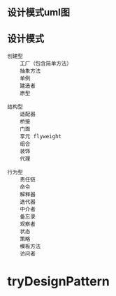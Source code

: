 ## 设计模式uml图

## 设计模式


```text
创建型
	工厂（包含简单方法）
	抽象方法
	单例
	建造者
	原型
	
结构型
	适配器
	桥接
	门面
	享元 flyweight
	组合
	装饰
	代理
	
行为型
	责任链
	命令
	解释器
	迭代器
	中介者
	备忘录
	观察者
	状态
	策略
	模板方法
	访问者
```

# tryDesignPattern
